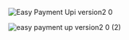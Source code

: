 
![Easy Payment Upi version2 0](https://user-images.githubusercontent.com/49479943/213669302-47a0bf37-e750-4ccd-8307-14f3c2b2d8c8.jpeg)

![easy payment up version2 0 (2)](https://user-images.githubusercontent.com/49479943/213669297-99406917-8347-4a3e-b539-51d4c7920fc5.jpeg)
